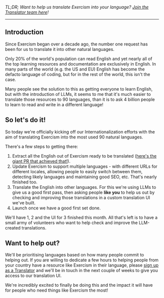 _TL;DR; Want to help us translate Exercism into your language? [Join the Translator team here](https://exercism.org/localization/translator/new)!_

---

## Introduction

Since Exercism began over a decade ago, the number one request has been for us to translate it into other natural languages. 

Only 20% of the world's population can read English and yet nearly all of the top learning resources and documentation are exclusively in English. In many parts of the world (e.g. the US and EU) English has become the defacto language of coding, but for in the rest of the world, this isn't the case. 

Many people see the solution to this as getting everyone to learn English, but with the introduction of LLMs, it seems to me that it's much easier to translate those resources to 90 languages, than it is to ask 4 billion people to learn to read and write in a different language! 

## So let's do it!

So today we're officially kicking off our Internationalization efforts with the aim of translating Exercism into the most used 90 natural languages. 

There's a few steps to getting there:
1. Extract all the English out of Exercism ready to be translated ([here's the giant PR that achieved that!](https://github.com/exercism/website/pull/8044)).
2. Update Exercism to support multiple languages - with different URLs for different locales, allowing people to easily switch between them, detecting likely languages and maintaining good SEO, etc. That's nearly finished too.
3. Translate the English into other languages. For this we're using LLMs to give us a good first pass, then asking people **like you** to help us out by checking and improving those translations in a custom translation UI we've built.
4. Launch once we have a good first set done.

We'll have 1, 2 and the UI for 3 finished this month. 
All that's left is to have a small army of volunteers who want to help check and improve the LLM-created translations.

## Want to help out?

We'll be prioritising languages based on how many people commit to helping out. If you are willing to dedicate a few hours to helping people from your country have a resource like Exercism in their language, please [sign up as a Translator](https://exercism.org/localization/translator/new) and we'll be in touch in the next couple of weeks to give you access to our translation UI.

We're incredibly excited to finally be doing this and the impact it will have for people who need things like Exercism the most!